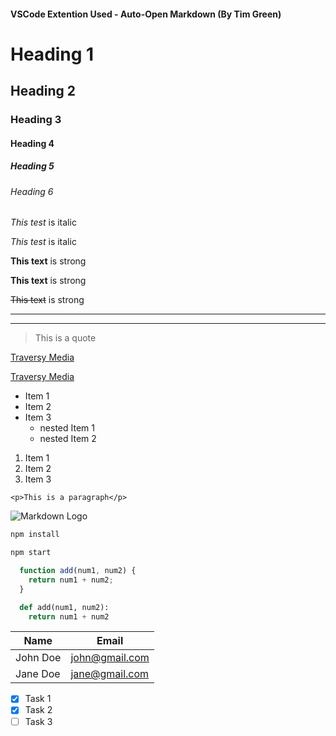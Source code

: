 <!-- Extention -->
#### VSCode Extention Used - Auto-Open Markdown (By Tim Green)


<!-- Headings -->

# Heading 1
## Heading 2
### Heading 3
#### Heading 4
##### Heading 5
###### Heading 6

<!-- Italics -->
*This test* is italic

_This test_ is italic

<!-- Strong -->
**This text** is strong

__This text__ is strong

<!-- Strikethrough -->
~~This text~~ is strong


<!-- Horizontal Rule -->
- - -
___

<!-- Blockquote -->
> This is a quote

<!-- Links -->
[Traversy Media](http://www.traversymedia.com)

[Traversy Media](http://www.traversymedia.com
"Smackhead")

<!-- UL -->
* Item 1
* Item 2
* Item 3
  * nested Item 1
  * nested Item 2

<!-- OL -->
1. Item 1
1. Item 2
1. Item 3


<!-- Inline Code Block -->
`<p>This is a paragraph</p>`

<!-- Images -->
![Markdown Logo](https://markdown-here.com/img/icon256.png)


<!-- Github Markdown -->


<!-- Code Block -->

```bash
npm install

npm start
```

```js
  function add(num1, num2) {
    return num1 + num2;
  }
```
```python
  def add(num1, num2):
    return num1 + num2
```

<!-- Tables -->
|Name|Email|
|---|---|
|John Doe|john@gmail.com|
|Jane Doe|jane@gmail.com|

<!-- Task Lists -->

* [x] Task 1
* [x] Task 2
* [ ] Task 3